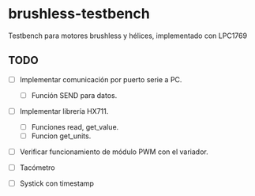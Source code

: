 # brushless-testbench
Testbench para motores brushless y hélices, implementado con LPC1769

## TODO
- [ ] Implementar comunicación por puerto serie a PC.
  - [ ] Función SEND para datos. 
- [ ] Implementar librería HX711.
  - [ ] Funciones read, get_value.
  - [ ] Funcion get_units.
- [ ] Verificar funcionamiento de módulo PWM con el variador.
- [ ] Tacómetro
- [ ] Systick con timestamp
  
